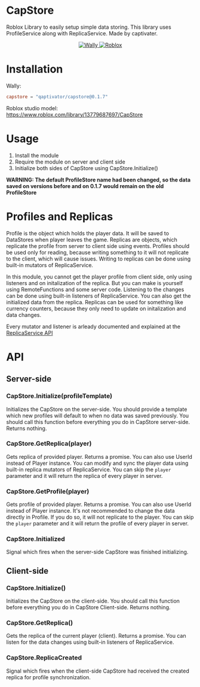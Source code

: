 # CapStore

Roblox Library to easily setup simple data storing.
This library uses ProfileService along with ReplicaService.
Made by captivater.

<p align="center">
  <a href="https://wally.run/package/qaptivator/capstore?version=0.1.7">
    <img alt="Wally" src="https://img.shields.io/badge/Wally-0.1.7-AD4646" />
  </a>
  <a href="https://www.roblox.com/library/13779687697/CapStore">
    <img alt="Roblox" src="https://img.shields.io/badge/Roblox-CapStore-blue" />
  </a>
</p>

# Installation

Wally:

```toml
capstore = "qaptivator/capstore@0.1.7"
```

Roblox studio model:
https://www.roblox.com/library/13779687697/CapStore

# Usage

1. Install the module
2. Require the module on server and client side
3. Initialize both sides of CapStore using CapStore.Initialize()

**WARNING: The default ProfileStore name had been changed, so the data saved on versions before and on 0.1.7 would remain on the old ProfileStore**

# Profiles and Replicas

Profile is the object which holds the player data. It will be saved to DataStores when player leaves the game.
Replicas are objects, which replicate the profile from server to client side using events.
Profiles should be used only for reading, because writing something to it will not replicate to the client,
which will cause issues. Writing to replicas can be done using built-in mutators of ReplicaService.

In this module, you cannot get the player profile from client side,
only using listeners and on initalization of the replica.
But you can make is yourself using RemoteFunctions and some server code.
Listening to the changes can be done using built-in listeners of ReplicaService.
You can also get the initialized data from the replica.
Replicas can be used for something like currency counters, because they only need to update on initalization and data changes.

Every mutator and listener is arleady documented and explained at the [ReplicaService API](https://madstudioroblox.github.io/ReplicaService/api/)

# API

## Server-side

### CapStore.Initialize(profileTemplate)

Initializes the CapStore on the server-side. You should provide a template which
new profiles will default to when no data was saved previously.
You should call this function before everything you do in CapStore server-side.
Returns nothing.

### CapStore.GetReplica(player)

Gets replica of provided player. Returns a promise. You can also use UserId instead of Player instance.
You can modify and sync the player data using built-in replica mutators of ReplicaService.
You can skip the `player` parameter and it will return the replica of every player in server.

### CapStore.GetProfile(player)

Gets profile of provided player. Returns a promise. You can also use UserId instead of Player instance.
It's not recommended to change the data directly in Profile.
If you do so, it will not replicate to the player.
You can skip the `player` parameter and it will return the profile of every player in server.

### CapStore.Initialized

Signal which fires when the server-side CapStore was finished initializing.

## Client-side

### CapStore.Initialize()

Initializes the CapStore on the client-side.
You should call this function before everything you do in CapStore Client-side.
Returns nothing.

### CapStore.GetReplica()

Gets the replica of the current player (client). Returns a promise.
You can listen for the data changes using built-in listeners of ReplicaService.

### CapStore.ReplicaCreated

Signal which fires when the client-side CapStore had received the created replica for profile synchronization.
